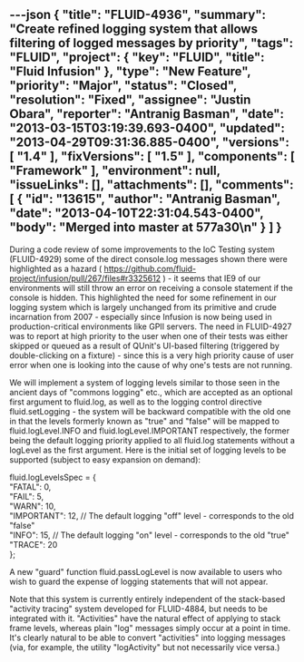 ---json
{
  "title": "FLUID-4936",
  "summary": "Create refined logging system that allows filtering of logged messages by priority",
  "tags": "FLUID",
  "project": {
    "key": "FLUID",
    "title": "Fluid Infusion"
  },
  "type": "New Feature",
  "priority": "Major",
  "status": "Closed",
  "resolution": "Fixed",
  "assignee": "Justin Obara",
  "reporter": "Antranig Basman",
  "date": "2013-03-15T03:19:39.693-0400",
  "updated": "2013-04-29T09:31:36.885-0400",
  "versions": [
    "1.4"
  ],
  "fixVersions": [
    "1.5"
  ],
  "components": [
    "Framework"
  ],
  "environment": null,
  "issueLinks": [],
  "attachments": [],
  "comments": [
    {
      "id": "13615",
      "author": "Antranig Basman",
      "date": "2013-04-10T22:31:04.543-0400",
      "body": "Merged into master at 577a30\n"
    }
  ]
}
---
During a code review of some improvements to the IoC Testing system (FLUID-4929) some of the direct console.log messages shown there were highlighted as a hazard ( <https://github.com/fluid-project/infusion/pull/267/files#r3325612> ) - it seems that IE9 of our environments will still throw an error on receiving a console statement if the console is hidden. This highlighted the need for some refinement in our logging system which is largely unchanged from its primitive and crude incarnation from 2007 - especially since Infusion is now being used in production-critical environments like GPII servers. The need in FLUID-4927 was to report at high priority to the user when one of their tests was either skipped or queued as a result of QUnit's UI-based filtering (triggered by double-clicking on a fixture) - since this is a very high priority cause of user error when one is looking into the cause of why one's tests are not running.

We will implement a system of logging levels similar to those seen in the ancient days of "commons logging" etc., which are accepted as an optional first argument to fluid.log, as well as to the logging control directive fluid.setLogging - the system will be backward compatible with the old one in that the levels formerly known as "true" and "false" will be mapped to fluid.logLevel.INFO and fluid.logLevel.IMPORTANT respectively, the former being the default logging priority applied to all fluid.log statements without a logLevel as the first argument. Here is the initial set of logging levels to be supported (subject to easy expansion on demand):

fluid.logLevelsSpec = {\
"FATAL":      0,\
"FAIL":       5,\
"WARN":      10,\
"IMPORTANT": 12, // The default logging "off" level - corresponds to the old "false"\
"INFO":      15, // The default logging "on" level - corresponds to the old "true"\
"TRACE":     20\
};

A new "guard" function fluid.passLogLevel is now available to users who wish to guard the expense of logging statements that will not appear.

Note that this system is currently entirely independent of the stack-based "activity tracing" system developed for FLUID-4884, but needs to be integrated with it. "Activities" have the natural effect of applying to stack frame levels, whereas plain "log" messages simply occur at a point in time. It's clearly natural to be able to convert "activities" into logging messages (via, for example, the utility "logActivity" but not necessarily vice versa.)

        